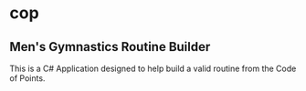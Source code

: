 # cop

## Men's Gymnastics Routine Builder

This is a C# Application designed to help build a valid routine from the Code of Points.
